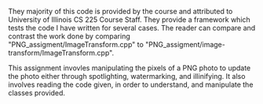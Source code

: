 They majority of this code is provided by the course and attributed to University of Illinois CS 225 Course Staff. They provide a framework which tests the code I have written for several cases. The reader can compare and contrast the work done by comparing "PNG_assigment/ImageTransform.cpp" to "PNG_assigment/image-transform/ImageTransform.cpp".

This assignment invovles manipulating the pixels of a PNG photo to update the photo either through spotlighting, watermarking, and illinifying. It also involves reading the code given, in order to understand, and manipulate the classes provided.
